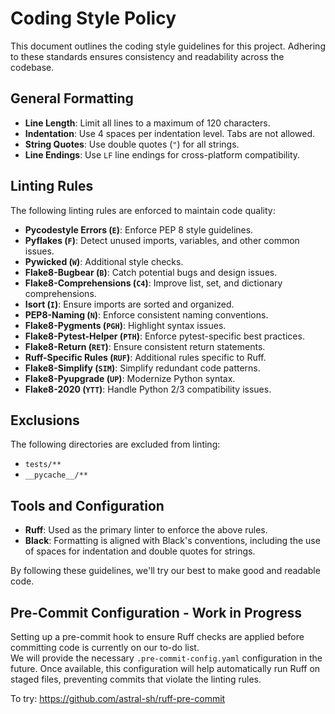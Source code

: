 # Coding Style Policy
This document outlines the coding style guidelines for this project. 
Adhering to these standards ensures consistency and readability across the codebase.

## General Formatting

- **Line Length**: Limit all lines to a maximum of 120 characters.
- **Indentation**: Use 4 spaces per indentation level. Tabs are not allowed.
- **String Quotes**: Use double quotes (`"`) for all strings.
- **Line Endings**: Use `LF` line endings for cross-platform compatibility.

## Linting Rules

The following linting rules are enforced to maintain code quality:

- **Pycodestyle Errors (`E`)**: Enforce PEP 8 style guidelines.
- **Pyflakes (`F`)**: Detect unused imports, variables, and other common issues.
- **Pywicked (`W`)**: Additional style checks.
- **Flake8-Bugbear (`B`)**: Catch potential bugs and design issues.
- **Flake8-Comprehensions (`C4`)**: Improve list, set, and dictionary comprehensions.
- **Isort (`I`)**: Ensure imports are sorted and organized.
- **PEP8-Naming (`N`)**: Enforce consistent naming conventions.
- **Flake8-Pygments (`PGH`)**: Highlight syntax issues.
- **Flake8-Pytest-Helper (`PTH`)**: Enforce pytest-specific best practices.
- **Flake8-Return (`RET`)**: Ensure consistent return statements.
- **Ruff-Specific Rules (`RUF`)**: Additional rules specific to Ruff.
- **Flake8-Simplify (`SIM`)**: Simplify redundant code patterns.
- **Flake8-Pyupgrade (`UP`)**: Modernize Python syntax.
- **Flake8-2020 (`YTT`)**: Handle Python 2/3 compatibility issues.

## Exclusions

The following directories are excluded from linting:

- `tests/**`
- `__pycache__/**`

## Tools and Configuration

- **Ruff**: Used as the primary linter to enforce the above rules.
- **Black**: Formatting is aligned with Black's conventions, including the use of spaces for indentation and double quotes for strings.

By following these guidelines, we'll try our best to make good and readable code.

## Pre-Commit Configuration - Work in Progress

Setting up a pre-commit hook to ensure Ruff checks are applied before committing code is currently on our to-do list.  
We will provide the necessary `.pre-commit-config.yaml` configuration in the future. Once available, this configuration will help automatically run Ruff on staged files, preventing commits that violate the linting rules.

To try: https://github.com/astral-sh/ruff-pre-commit




